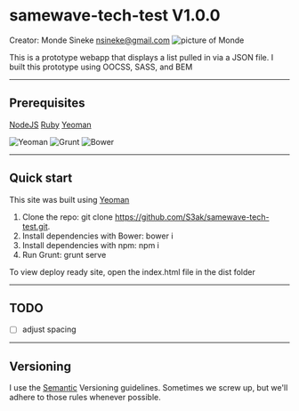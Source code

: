 # samewave-tech-test V1.0.0

Creator: Monde Sineke <nsineke@gmail.com>
![picture of Monde](https://avatars0.githubusercontent.com/u/3765970?v=3&s=460)

This is a prototype webapp that displays a list pulled in via a JSON file. I built this prototype using OOCSS, SASS, and BEM


---

## Prerequisites
[NodeJS](http://nodejs.org/)
[Ruby](http://rubyinstaller.org/)
[Yeoman](http://yeoman.io/)

![Yeoman](http://yeoman.io/assets/img/tool-yo.3dcc.png)
![Grunt](http://yeoman.io/assets/img/tool-grunt.a10d.png)
![Bower](http://yeoman.io/assets/img/tool-bower.2cc5.png)

---

## Quick start

This site was built using [Yeoman](https://github.com/yeoman/yeoman)

1. Clone the repo: git clone https://github.com/S3ak/samewave-tech-test.git.
2. Install dependencies with Bower: bower i
3. Install dependencies with npm: npm i
4. Run Grunt: grunt serve

To view deploy ready site, open the index.html file in the dist folder


---

## TODO

- [ ] adjust spacing


---

## Versioning

I use the [Semantic](http://semver.org/) Versioning guidelines. Sometimes we screw up, but we'll adhere to those rules whenever possible.


